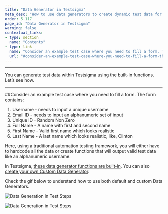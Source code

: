 ```yaml
---
title: "Data Generator in Testsigma"
meta_desc: "How to use data generators to create dynamic test data for your test cases"
order: 5.117
page_id: "Data Generator in Testsigma"
warning: false
contextual_links:
- type: section
  name: "Contents"
- type: link
  name: "Consider an example test case where you need to fill a form. The form contains:"
  url: "#consider-an-example-test-case-where-you-need-to-fill-a-form-the-form-contains"
---
```


---

You can generate test data within Testsigma using the built-in functions. Let’s see how.

---
##Consider an example test case where you need to fill a form. The form contains:

1. Username - needs to input a unique username
2. Email ID - needs to input an alphanumeric set of input
3. Unique ID - Random Non Zero 
4. Full Name - A name with first and second name 
5. First Name - Valid first name which looks realistic 
6. Last Name - A last name which looks realistic, like, Clinton

Here, using a traditional automation testing framework, you will either have to hardcode all the data or create functions that will output valid test data like an alphanumeric username.

In Testsigma, [these data generator functions are built-in](https://testsigma.com/docs/test-data/data-generators/defalut-list/). You can also [create your own Custom Data Generator](https://testsigma.com/tutorials/addons/how-create-addons-test-data-generators/).

Check the gif below to understand how to use both default and custom Data Generators.

![Data Generation in Test Steps ](https://docs.testsigma.com/images/data-generator/testdata-generator-username-test-steps.gif)

![Data Generation in Test Steps](https://docs.testsigma.com/images/data-generator/test-datatypesdata-generator.gif)

